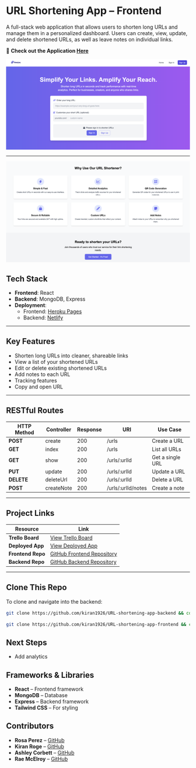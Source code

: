 # URL Shortening App – Frontend

A full-stack web application that allows users to shorten long URLs and manage them in a personalized dashboard. Users can create, view, update, and delete shortened URLs, as well as leave notes on individual links.

🔗 **Check out the Application [Here](https://trimlinc.netlify.app/)**

![Alt text](src/assets/LandingPage.png)

---
![Alt text](src/assets/LandingPage2.png)


## Tech Stack

- **Frontend**: React
- **Backend**: MongoDB, Express
- **Deployment**:
  - Frontend: [Heroku Pages](https://www.heroku.com/)
  - Backend: [Netlify](https://www.netlify.com/)

---

## Key Features

- Shorten long URLs into cleaner, shareable links
- View a list of your shortened URLs
- Edit or delete existing shortened URLs
- Add notes to each URL
- Tracking features
- Copy and open URL

---

## RESTful Routes

| HTTP Method | Controller       | Response | URI                          | Use Case              |
|-------------|------------------|----------|------------------------------|-----------------------|
| **POST**    | create           | 200      | /urls                        | Create a URL          |
| **GET**     | index            | 200      | /urls                        | List all URLs         |
| **GET**     | show             | 200      | /urls/:urlId                | Get a single URL      |
| **PUT**     | update           | 200      | /urls/:urlId                | Update a URL          |
| **DELETE**  | deleteUrl        | 200      | /urls/:urlId                | Delete a URL          |
| **POST**    | createNote    | 200      | /urls/:urlId/notes       | Create a note      |

---

## Project Links

| Resource            | Link |
|---------------------|------|
| **Trello Board**     | [View Trello Board](https://trello.com/b/m0Z0nQ76/project-3-crud) |
| **Deployed App**     | [View Deployed App](https://trimlinc.netlify.app/) |
| **Frontend Repo**    | [GitHub Frontend Repository](https://github.com/kiran1926/URL-shortening-app-frontend) |
| **Backend Repo**     | [GitHub Backend Repository](https://github.com/kiran1926/URL-shortening-app-backend) |

---

## Clone This Repo

To clone and navigate into the backend:

```bash
git clone https://github.com/kiran1926/URL-shortening-app-backend && cd URL-shortening-app-backend
```

```bash
git clone https://github.com/kiran1926/URL-shortening-app-frontend && cd URL-shortening-app-frontend
```

## Next Steps

- Add analytics

## Frameworks & Libraries

- **React** – Frontend framework
- **MongoDB** – Database
- **Express** – Backend framework
- **Tailwind CSS** – For styling

## Contributors

- **Rosa Perez** – [GitHub](https://github.com/paintedlbird7)
- **Kiran Roge** – [GitHub](https://github.com/kiran1926)
- **Ashley Corbett** – [GitHub](https://github.com/AMC292-design)
- **Rae McElroy** – [GitHub](https://github.com/rmcelroy1990)

